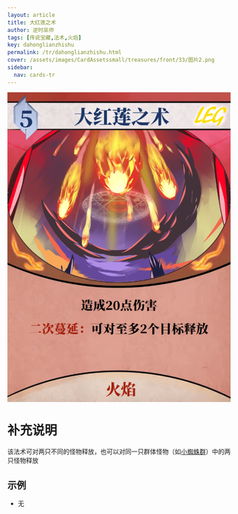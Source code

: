 ```yaml
---
layout: article
title: 大红莲之术
author: 逆时巫师
tags: [传说宝藏,法术,火焰]
key: dahonglianzhishu
permalink: /tr/dahonglianzhishu.html
cover: /assets/images/CardAssetssmall/treasures/front/33/图片2.png
sidebar:
  nav: cards-tr
---
```

![](/assets/images/CardAssets/treasures/front/33/图片2.png)

# 补充说明
该法术可对两只不同的怪物释放，也可以对同一只群体怪物（如[小蜘蛛群](/tr/xiaozhizhuqun.html)）中的两只怪物释放


## 示例
* 无